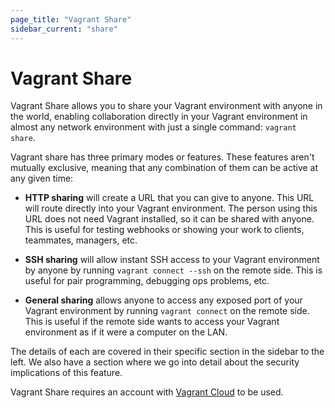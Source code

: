 ```yaml
---
page_title: "Vagrant Share"
sidebar_current: "share"
---
```


# Vagrant Share

Vagrant Share allows you to  share your Vagrant environment with anyone in
the world, enabling collaboration directly in your Vagrant environment
in almost any network environment with just a single command:
`vagrant share`.

Vagrant share has three primary modes or features. These features aren't
mutually exclusive, meaning that any combination of them can be active
at any given time:

  * **HTTP sharing** will create a URL that you can give to anyone. This
    URL will route directly into your Vagrant environment. The person using
    this URL does not need Vagrant installed, so it can be shared with anyone.
    This is useful for testing webhooks or showing your work to clients,
    teammates, managers, etc.

  * **SSH sharing** will allow instant SSH access to your Vagrant environment
    by anyone by running `vagrant connect --ssh` on the remote side. This
    is useful for pair programming, debugging ops problems, etc.

  * **General sharing** allows anyone to access any exposed port of your
    Vagrant environment by running `vagrant connect` on the remote side.
    This is useful if the remote side wants to access your Vagrant
    environment as if it were a computer on the LAN.

The details of each are covered in their specific section in the sidebar
to the left. We also have a section where we go into detail about the
security implications of this feature.

Vagrant Share requires an account with
[Vagrant Cloud](https://vagrantcloud.com) to be used.
